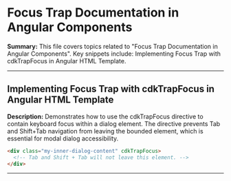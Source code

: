 # Focus Trap Documentation in Angular Components

**Summary:** This file covers topics related to "Focus Trap Documentation in Angular Components". Key snippets include: Implementing Focus Trap with cdkTrapFocus in Angular HTML Template.

---

## Implementing Focus Trap with cdkTrapFocus in Angular HTML Template

**Description:** Demonstrates how to use the cdkTrapFocus directive to contain keyboard focus within a dialog element. The directive prevents Tab and Shift+Tab navigation from leaving the bounded element, which is essential for modal dialog accessibility.

```html
<div class="my-inner-dialog-content" cdkTrapFocus>
  <!-- Tab and Shift + Tab will not leave this element. -->
</div>
```

---